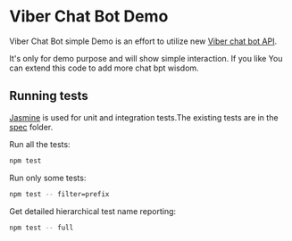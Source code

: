 # Viber Chat Bot Demo

Viber Chat Bot simple Demo is an effort to utilize new [Viber chat bot API](https://developers.viber.com/).

It's only for demo purpose and will show simple interaction. If you like You can extend this code to add more chat bpt wisdom. 


## Running tests

[Jasmine](https://jasmine.github.io/) is used for unit and integration tests.The existing tests are in the [spec](spec) folder.

Run all the tests:

```bash
npm test
```

Run only some tests:

```bash
npm test -- filter=prefix
```

Get detailed hierarchical test name reporting:

```bash
npm test -- full
```
